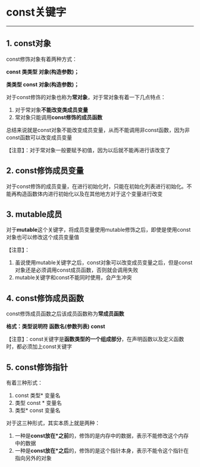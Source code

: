 # const关键字

---------

## 1. const对象

const修饰对象有着两种方式：

**const 类类型 对象(构造参数)；**

**类类型 const 对象(构造参数)；**

对于const修饰的对象也称为**常对象**，对于常对象有着一下几点特点：

1. 对于常对象**不能改变类成员变量**
2. 常对象只能调用**const修饰的成员函数**

总结来说就是const对象不能改变成员变量，从而不能调用非const函数，因为非const函数可以改变成员变量

【注意】：对于常对象一般要赋予初值，因为以后就不能再进行该改变了

## 2. const修饰成员变量

对于const修饰的成员变量，在进行初始化时，只能在初始化列表进行初始化。不能再构造函数体内进行初始化以及在其他地方对于这个变量进行改变

## 3. mutable成员

对于**mutable**这个关键字，将成员变量使用mutable修饰之后，即使是使用const对象也可以修改这个成员变量值

【注意】：

1. 虽说使用mutable关键字之后，const对象可以改变成员变量之后，但是const对象还是必须调用const成员函数，否则就会调用失败
2. mutable关键字和const不能同时使用，会产生冲突

## 4. const修饰成员函数

const修饰成员函数之后该成员函数称为**常成员函数**

**格式：类型说明符 函数名(参数列表) const**

【注意】：const关键字是**函数类型的一个组成部分**，在声明函数以及定义函数时，都必须加上const关键字

## 5. const修饰指针

有着三种形式：

1. const 类型* 变量名
2. 类型 const * 变量名
3. 类型* const 变量名

对于这三种形式，其实本质上就是两种：

1. 一种是**const放在*之前**的，修饰的是内存中的数据，表示不能修改这个内存中的数据
2. 一种是**const放在*之后**的，修饰的是这个指针本身，表示不能令这个指针在指向另外的对象

